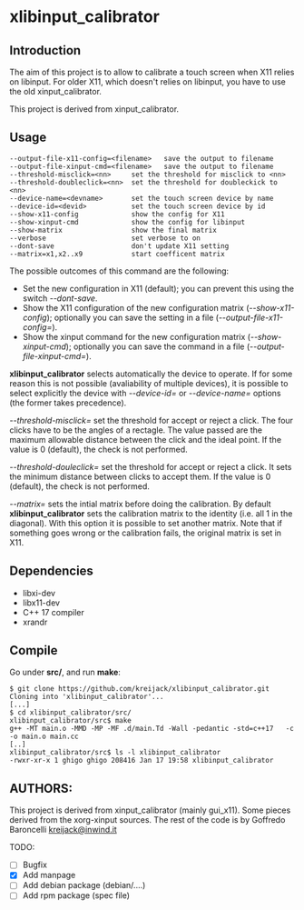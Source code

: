 # xlibinput_calibrator

## Introduction

The aim of this project is to allow to calibrate a touch screen when X11 relies on libinput.
For older X11, which doesn't relies on libinput, you have to use the old xinput_calibrator.

This project is derived from xinput_calibrator.

## Usage
```
--output-file-x11-config=<filename>   save the output to filename
--output-file-xinput-cmd=<filename>   save the output to filename
--threshold-misclick=<nn>     set the threshold for misclick to <nn>
--threshold-doubleclick=<nn>  set the threshold for doubleckick to <nn>
--device-name=<devname>       set the touch screen device by name
--device-id=<devid>           set the touch screen device by id
--show-x11-config             show the config for X11
--show-xinput-cmd             show the config for libinput
--show-matrix                 show the final matrix
--verbose                     set verbose to on
--dont-save                   don't update X11 setting
--matrix=x1,x2..x9            start coefficent matrix
```

The possible outcomes of this command are the following:

* Set the new configuration in X11 (default); you can prevent this using the switch *--dont-save*.
* Show the X11 configuration of the new configuration matrix (*--show-x11-config*); optionally
you can save the setting in a file (*--output-file-x11-config=*).
* Show the xinput command for the new configuration matrix (*--show-xinput-cmd*); optionally
you can save the command in a file (*--output-file-xinput-cmd=*).

**xlibinput_calibrator** selects automatically the device to operate. If for some reason this is not possible (avaliability of multiple devices), it is possible to select explicitly the device with *--device-id=* or *--device-name=* options (the former takes precedence).

*--threshold-misclick=* set the threshold for accept or reject a click. The four clicks have to be the angles of a rectagle. The value passed are the maximum  allowable distance between the click and the ideal point. If the value is 0 (default), the check is not performed.

*--threshold-douleclick=* set the threshold for accept or reject a click. It sets the minimum distance between clicks to accept them. If the value is 0 (default), the check is not performed.

*--matrix=* sets the intial matrix before doing the calibration. By default **xlibinput_calibrator**
sets the calibration matrix to the identity (i.e. all 1 in the diagonal). With this option it is possible to set another matrix. Note that if something goes wrong or the calibration fails, the original matrix is set in X11.

## Dependencies
* libxi-dev
* libx11-dev
* C++ 17 compiler
* xrandr

## Compile

Go under **src/**, and run **make**:

	$ git clone https://github.com/kreijack/xlibinput_calibrator.git
	Cloning into 'xlibinput_calibrator'...
	[...]
	$ cd xlibinput_calibrator/src/
	xlibinput_calibrator/src$ make
	g++ -MT main.o -MMD -MP -MF .d/main.Td -Wall -pedantic -std=c++17   -c -o main.o main.cc
	[..]
	xlibinput_calibrator/src$ ls -l xlibinput_calibrator
	-rwxr-xr-x 1 ghigo ghigo 208416 Jan 17 19:58 xlibinput_calibrator


## AUTHORS:
This project is derived from xinput_calibrator (mainly gui_x11).
Some pieces derived from the xorg-xinput sources.
The rest of the code is by Goffredo Baroncelli <kreijack@inwind.it>

TODO:
- [ ] Bugfix
- [X] Add manpage
- [ ] Add debian package (debian/....)
- [ ] Add rpm package (spec file)
